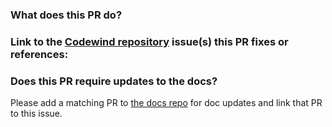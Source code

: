 <!-- Please review the following before submitting a PR:
Contributing Guide for the Codewind Che Plugin: https://github.com/eclipse/codewind-che-plugin/blob/master/CONTRIBUTING.md
Pull Request Policy: https://wiki.eclipse.org/Codewind_GitHub_Workflows#Making_a_pull_request
-->

### What does this PR do?


### Link to the [Codewind repository](https://github.com/eclipse/codewind/issues) issue(s) this PR fixes or references:


### Does this PR require updates to the docs?
Please add a matching PR to [the docs repo](https://github.com/eclipse/codewind-docs) for doc updates and link that PR to this issue.
